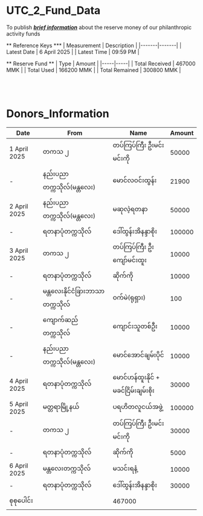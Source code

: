 # UTC_2_Fund_Data
To publish <ins>**_brief information_**</ins> about the reserve money of our philanthropic activity funds

** Reference Keys *** 
| Measurement | Description |
|-------|-------|
| Latest Date | 6 April 2025 | 
| Latest Time | 09:59 PM | 

** Reserve Fund ** 
| Type | Amount | 
|-----|-----|
| Total Received | 467000 MMK |
| Total Used     | 166200 MMK |
| Total Remained | 300800 MMK |
<br>
<br>
<br>
<br>

# Donors_Information 

| Date | From | Name | Amount | 
|-----|-----|-----|-----|
| 1 April 2025 | တကသ ၂ |  တပ်ကြပ်ကြီး ဦးမင်းမင်းကို |  50000 | 
| - | နည်းပညာတက္ကသိုလ်(မန္တလေး) | မောင်လဝင်းထွန်း | 21900 |
| 2 April 2025 | နည်းပညာတက္ကသိုလ်(မန္တလေး) | မဆုလဲ့ရတနာ |  50000 | 
| - |ရတနာပုံတက္ကသိုလ် |  ဒေါ်ထွန်းအိနန္ဒာစိုး | 100000 | 
| 3 April 2025 | တကသ ၂ | တပ်ကြပ်ကြီး ဦးကျော်မင်းထူး |  10000 | 
| - | ရတနာပုံတက္ကသိုလ် | ဆိုက်ကို |   10000 | 
| - | မန္တလေးနိုင်ငံခြားဘာသာတက္ကသိုလ် | ဝက်မဲ(ရုရှား) |  100 | 
| - | ​ကျောက်ဆည် တက္ကသိုလ် | ကျောင်းသူတစ်ဦး |  10000 | 
| - | နည်းပညာတက္ကသိုလ်(မန္တလေး) |  မောင်အောင်ချမ်းပိုင် |  10000 | 
| 4 April 2025 | ရတနာပုံတက္ကသိုလ် |  မောင်ဟန်ထူးနိုင် +  မခင်ငြိမ်းချမ်းစိုး |  30000 | 
| 5 April 2025 | မတ္တရာမြို့နယ် | ပရဟိတလူငယ်အဖွဲ့ |  100000 | 
| - | တကသ ၂ | တပ်ကြပ်ကြီး ဦးမင်းမင်းကို |  30000 |
| - | ရတနာပုံတက္ကသိုလ် | ဆိုက်ကို |  5000 | 
| 6 April 2025 |  မန္တလေးတက္ကသိုလ် | မသင်းရနံ့ | 10000 | 
| - | ရတနာပုံတက္ကသိုလ် | ဒေါ်ထွန်းအိနန္ဒာစိုး |  30000 | 
| စုစုပေါင်း || 467000 |
